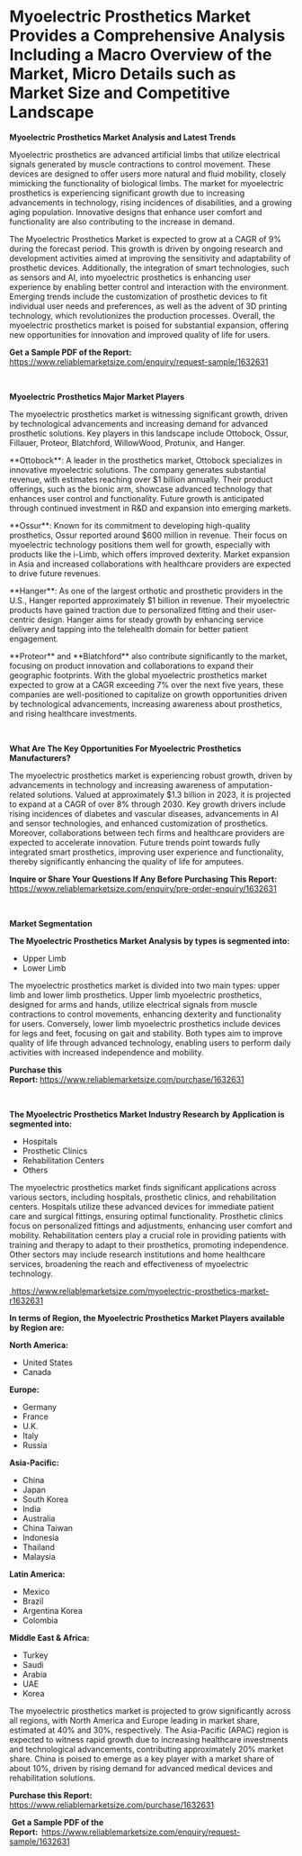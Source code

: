 <p><h1>Myoelectric Prosthetics Market Provides a Comprehensive Analysis Including a Macro Overview of the Market, Micro Details such as Market Size and Competitive Landscape</h1></p><p><strong>Myoelectric Prosthetics Market Analysis and Latest Trends</strong></p>
<p><p>Myoelectric prosthetics are advanced artificial limbs that utilize electrical signals generated by muscle contractions to control movement. These devices are designed to offer users more natural and fluid mobility, closely mimicking the functionality of biological limbs. The market for myoelectric prosthetics is experiencing significant growth due to increasing advancements in technology, rising incidences of disabilities, and a growing aging population. Innovative designs that enhance user comfort and functionality are also contributing to the increase in demand.</p><p>The Myoelectric Prosthetics Market is expected to grow at a CAGR of 9% during the forecast period. This growth is driven by ongoing research and development activities aimed at improving the sensitivity and adaptability of prosthetic devices. Additionally, the integration of smart technologies, such as sensors and AI, into myoelectric prosthetics is enhancing user experience by enabling better control and interaction with the environment. Emerging trends include the customization of prosthetic devices to fit individual user needs and preferences, as well as the advent of 3D printing technology, which revolutionizes the production processes. Overall, the myoelectric prosthetics market is poised for substantial expansion, offering new opportunities for innovation and improved quality of life for users.</p></p>
<p><strong>Get a Sample PDF of the Report:&nbsp;</strong> <a href="https://www.reliablemarketsize.com/enquiry/request-sample/1632631?utm_campaign=3192&utm_medium=2&utm_source=Github&utm_content=ia&utm_term=13042025&utm_id=myoelectric-prosthetics">https://www.reliablemarketsize.com/enquiry/request-sample/1632631</a></p>
<p>&nbsp;</p>
<p><strong>Myoelectric Prosthetics Major Market Players</strong></p>
<p><p>The myoelectric prosthetics market is witnessing significant growth, driven by technological advancements and increasing demand for advanced prosthetic solutions. Key players in this landscape include Ottobock, Ossur, Fillauer, Proteor, Blatchford, WillowWood, Protunix, and Hanger.</p><p>**Ottobock**: A leader in the prosthetics market, Ottobock specializes in innovative myoelectric solutions. The company generates substantial revenue, with estimates reaching over $1 billion annually. Their product offerings, such as the bionic arm, showcase advanced technology that enhances user control and functionality. Future growth is anticipated through continued investment in R&D and expansion into emerging markets.</p><p>**Ossur**: Known for its commitment to developing high-quality prosthetics, Ossur reported around $600 million in revenue. Their focus on myoelectric technology positions them well for growth, especially with products like the i-Limb, which offers improved dexterity. Market expansion in Asia and increased collaborations with healthcare providers are expected to drive future revenues.</p><p>**Hanger**: As one of the largest orthotic and prosthetic providers in the U.S., Hanger reported approximately $1 billion in revenue. Their myoelectric products have gained traction due to personalized fitting and their user-centric design. Hanger aims for steady growth by enhancing service delivery and tapping into the telehealth domain for better patient engagement.</p><p>**Proteor** and **Blatchford** also contribute significantly to the market, focusing on product innovation and collaborations to expand their geographic footprints. With the global myoelectric prosthetics market expected to grow at a CAGR exceeding 7% over the next five years, these companies are well-positioned to capitalize on growth opportunities driven by technological advancements, increasing awareness about prosthetics, and rising healthcare investments.</p></p>
<p>&nbsp;</p>
<p><strong>What Are The Key Opportunities For Myoelectric Prosthetics Manufacturers?</strong></p>
<p><p>The myoelectric prosthetics market is experiencing robust growth, driven by advancements in technology and increasing awareness of amputation-related solutions. Valued at approximately $1.3 billion in 2023, it is projected to expand at a CAGR of over 8% through 2030. Key growth drivers include rising incidences of diabetes and vascular diseases, advancements in AI and sensor technologies, and enhanced customization of prosthetics. Moreover, collaborations between tech firms and healthcare providers are expected to accelerate innovation. Future trends point towards fully integrated smart prosthetics, improving user experience and functionality, thereby significantly enhancing the quality of life for amputees.</p></p>
<p><strong>Inquire or Share Your Questions If Any Before Purchasing This Report:</strong> <a href="https://www.reliablemarketsize.com/enquiry/pre-order-enquiry/1632631?utm_campaign=3192&utm_medium=2&utm_source=Github&utm_content=ia&utm_term=13042025&utm_id=myoelectric-prosthetics">https://www.reliablemarketsize.com/enquiry/pre-order-enquiry/1632631</a></p>
<p>&nbsp;</p>
<p><strong>Market Segmentation</strong></p>
<p><strong>The Myoelectric Prosthetics Market Analysis by types is segmented into:</strong></p>
<p><ul><li>Upper Limb</li><li>Lower Limb</li></ul></p>
<p><p>The myoelectric prosthetics market is divided into two main types: upper limb and lower limb prosthetics. Upper limb myoelectric prosthetics, designed for arms and hands, utilize electrical signals from muscle contractions to control movements, enhancing dexterity and functionality for users. Conversely, lower limb myoelectric prosthetics include devices for legs and feet, focusing on gait and stability. Both types aim to improve quality of life through advanced technology, enabling users to perform daily activities with increased independence and mobility.</p></p>
<p><strong>Purchase this Report:&nbsp;</strong><a href="https://www.reliablemarketsize.com/purchase/1632631?utm_campaign=3192&utm_medium=2&utm_source=Github&utm_content=ia&utm_term=13042025&utm_id=myoelectric-prosthetics">https://www.reliablemarketsize.com/purchase/1632631</a></p>
<p>&nbsp;</p>
<p><strong>The Myoelectric Prosthetics Market Industry Research by Application is segmented into:</strong></p>
<p><ul><li>Hospitals</li><li>Prosthetic Clinics</li><li>Rehabilitation Centers</li><li>Others</li></ul></p>
<p><p>The myoelectric prosthetics market finds significant applications across various sectors, including hospitals, prosthetic clinics, and rehabilitation centers. Hospitals utilize these advanced devices for immediate patient care and surgical fittings, ensuring optimal functionality. Prosthetic clinics focus on personalized fittings and adjustments, enhancing user comfort and mobility. Rehabilitation centers play a crucial role in providing patients with training and therapy to adapt to their prosthetics, promoting independence. Other sectors may include research institutions and home healthcare services, broadening the reach and effectiveness of myoelectric technology.</p></p>
<p><a href="https://www.reliablemarketsize.com/myoelectric-prosthetics-market-r1632631?utm_campaign=3192&utm_medium=2&utm_source=Github&utm_content=ia&utm_term=13042025&utm_id=myoelectric-prosthetics">&nbsp;https://www.reliablemarketsize.com/myoelectric-prosthetics-market-r1632631</a></p>
<p><strong>In terms of Region, the Myoelectric Prosthetics Market Players available by Region are:</strong></p>
<p>
    <p> <strong> North America: </strong>
        <ul>
            <li>United States</li>
            <li>Canada</li>
        </ul>
        </p> 
    <p> <strong> Europe: </strong>
        <ul>
            <li>Germany</li>
            <li>France</li>
            <li>U.K.</li>
            <li>Italy</li>
            <li>Russia</li>
        </ul>
        </p> 
    <p> <strong> Asia-Pacific: </strong>
        <ul>
            <li>China</li>
            <li>Japan</li>
            <li>South Korea</li>
            <li>India</li>
            <li>Australia</li>
            <li>China Taiwan</li>
            <li>Indonesia</li>
            <li>Thailand</li>
            <li>Malaysia</li>
        </ul>
        </p> 
    <p> <strong> Latin America: </strong>
        <ul>
            <li>Mexico</li>
            <li>Brazil</li>
            <li>Argentina Korea</li>
            <li>Colombia</li>
        </ul>
        </p> 
    <p> <strong> Middle East & Africa: </strong>
        <ul>
            <li>Turkey</li>
            <li>Saudi</li>
            <li>Arabia</li>
            <li>UAE</li>
            <li>Korea</li>
        </ul>
    </p>
    </p>
<p><p>The myoelectric prosthetics market is projected to grow significantly across all regions, with North America and Europe leading in market share, estimated at 40% and 30%, respectively. The Asia-Pacific (APAC) region is expected to witness rapid growth due to increasing healthcare investments and technological advancements, contributing approximately 20% market share. China is poised to emerge as a key player with a market share of about 10%, driven by rising demand for advanced medical devices and rehabilitation solutions.</p></p>
<p><strong>Purchase this Report: </strong><a href="https://www.reliablemarketsize.com/purchase/1632631?utm_campaign=3192&utm_medium=2&utm_source=Github&utm_content=ia&utm_term=13042025&utm_id=myoelectric-prosthetics">https://www.reliablemarketsize.com/purchase/1632631</a></p>
<p>&nbsp;<strong>Get a Sample PDF of the Report:&nbsp;&nbsp;</strong><a href="https://www.reliablemarketsize.com/enquiry/request-sample/1632631?utm_campaign=3192&utm_medium=2&utm_source=Github&utm_content=ia&utm_term=13042025&utm_id=myoelectric-prosthetics">https://www.reliablemarketsize.com/enquiry/request-sample/1632631</a></p>
<p><strong></strong></p>
<p><p></p><p></p><p></p></p>